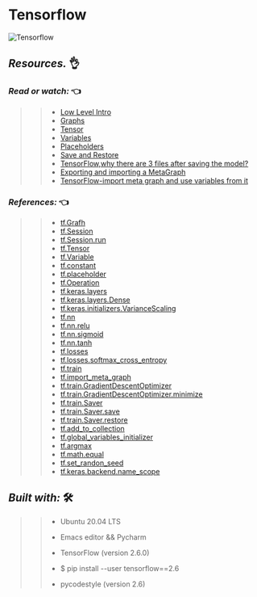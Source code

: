 # Tensorflow


![Tensorflow](https://user-images.githubusercontent.com/85587286/186533664-5411787c-a79a-4d81-a7d1-17582dc05db8.gif)

## **_Resources._** 👌 

 

### **_Read or watch:_**  👈


>> * [Low Level Intro](https://intranet.hbtn.io/rltoken/NCuz9NxxUi3cSwIPFa2JJw)
>> * [Graphs](https://intranet.hbtn.io/rltoken/37gGDNtBD6VWB0oNJBzvgw)
>> * [Tensor](https://intranet.hbtn.io/rltoken/6R5R5RMtcecU1sdmMjXoNw)
>> * [Variables](https://intranet.hbtn.io/rltoken/YZilxEbcFuvS8kGhRDhCjw)
>> * [Placeholders](https://intranet.hbtn.io/rltoken/kTrtYcJxcGFtL9hmxBUCTA)
>> * [Save and Restore](https://intranet.hbtn.io/rltoken/GxnmEnPfxVLA9QRQEM998g)
>> * [TensorFlow,why there are 3 files after saving the model?](https://intranet.hbtn.io/rltoken/YvqhzzepzXxhivU2L1DqIw)
>> * [Exporting and importing a MetaGraph](https://intranet.hbtn.io/rltoken/HIAgr0xW-aEvfCpxEJnj8w)
>> * [TensorFlow-import meta graph and use variables from it](https://intranet.hbtn.io/rltoken/qqVDNbC7gGaHP82zGkJcQQ)

### **_References:_**  👈

>> * [tf.Grafh](https://intranet.hbtn.io/rltoken/Zkr5nSS0qa_SyvxgQoaRbw)
>> * [tf.Session](https://intranet.hbtn.io/rltoken/IGmtxRNA06qH6muXqM4tTA)
>> * [tf.Session.run](https://intranet.hbtn.io/rltoken/sxwjS1s3e0LbYk6tnnDI_Q)
>> * [tf.Tensor](https://intranet.hbtn.io/rltoken/QE78_JtH3QRE07CJ3fUubg)
>> * [tf.Variable](https://intranet.hbtn.io/rltoken/BZuLFcuSEP_hV1asyJr4ng)
>> * [tf.constant](https://intranet.hbtn.io/rltoken/605qqFd69g0MmxBRd1oaIw)
>> * [tf.placeholder](https://intranet.hbtn.io/rltoken/8DXDLPy7wwqFsBi_I0EYsQ)
>> * [tf.Operation](https://intranet.hbtn.io/rltoken/4rB28wsaR3pfADOgHc6Iew)
>> * [tf.keras.layers](https://intranet.hbtn.io/rltoken/Dszz2f3OIY7-ivDWs6mfOQ)
>> * [tf.keras.layers.Dense](https://intranet.hbtn.io/rltoken/OkMenM7uWcf0hYOQz7RR9w)
>> * [tf.keras.initializers.VarianceScaling](https://intranet.hbtn.io/rltoken/z6ocUQGdsY52fnAdXXTVVA)
>> * [tf.nn](https://intranet.hbtn.io/rltoken/3JVvR4njUqYO1_e8lBPtAQ)
>> * [tf.nn.relu](https://intranet.hbtn.io/rltoken/zlANfFhVilaUHw_Df6qgKQ)
>> * [tf.nn.sigmoid](https://intranet.hbtn.io/rltoken/HOcB9YsvKli8Ix6-XFs6Bw)
>> * [tf.nn.tanh](https://intranet.hbtn.io/rltoken/5fXkL1Zomw8WgUcvTvoNWg)
>> * [tf.losses](https://intranet.hbtn.io/rltoken/Q0NkR475mGR24hto-sjATg)
>> * [tf.losses.softmax_cross_entropy](https://intranet.hbtn.io/rltoken/59E0XwJd7s0kk5ufLK5M5Q)
>> * [tf.train](https://intranet.hbtn.io/rltoken/SEtbuKUd0T0eYA2PvoUJvQ)
>> * [tf.import_meta_graph](https://intranet.hbtn.io/rltoken/VNY77Hp_-_JeSG5sjwBGMg)
>> * [tf.train.GradientDescentOptimizer](https://intranet.hbtn.io/rltoken/vm2W8CYFL27D3zQ0HmwMHw)
>> * [tf.train.GradientDescentOptimizer.minimize](https://intranet.hbtn.io/rltoken/DCBQH5fGwsCuyRVnSy1YYw)
>> * [tf.train.Saver](https://intranet.hbtn.io/rltoken/h21xFX6choBda5ftASHL0w)
>> * [tf.train.Saver.save](https://intranet.hbtn.io/rltoken/58CxTgnsacsm1xEzCHGLlg)
>> * [tf.train.Saver.restore](https://intranet.hbtn.io/rltoken/r5xdiKSuX90udhpi5mricw)
>> * [tf.add_to_collection](https://intranet.hbtn.io/rltoken/0ZX5PsO1jR23BXbKJgHAvA)
>> * [tf.global_variables_initializer](https://intranet.hbtn.io/rltoken/qT3Gyt0R-p5ZuYX3FvjxeQ)
>> * [tf.argmax](https://intranet.hbtn.io/rltoken/K1JdZpRVLfMTeTO3r7p14w)
>> * [tf.math.equal](https://intranet.hbtn.io/rltoken/fcTPl1hbCclxbCpKNQ52ww)
>> * [tf.set_randon_seed](https://intranet.hbtn.io/rltoken/u9f6LC8ie0dpuv3JuVbDvA)
>> * [tf.keras.backend.name_scope](https://intranet.hbtn.io/rltoken/Irj_GnpEB7GF2NOft1tGVw)


## **_Built with:_** 🛠️

>> * Ubuntu 20.04 LTS
>> 
>> * Emacs editor && Pycharm
>> 
>> * TensorFlow (version 2.6.0) 
>> 
>> * $ pip install --user tensorflow==2.6
>> 
>> * pycodestyle (version 2.6)
